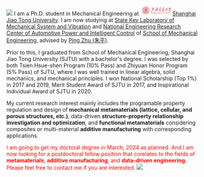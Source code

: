 [![](https://img.shields.io/badge/View_my_CV-blue)](https://claude-xu.github.io/WeiyunXU-acad.github.io/file/CV.pdf) I am a Ph.D. student in Mechanical Engineering at <img src='./images/SJTU.png' style='width: 6em;'>[Shanghai Jiao Tong University](https://www.sjtu.edu.cn/). I am now studying at [State Key Laboratory of Mechanical System and Vibration](https://msv.sjtu.edu.cn/) and [National Engineering Research Center of Automotive Power and Intelligent Control](https://me.sjtu.edu.cn/zdsys/2463.html) of [School of Mechanical Engineering](https://me.sjtu.edu.cn/), advised by [Ping Zhu (朱平)](https://me.sjtu.edu.cn/teacher_directory1/zhuping.html). 

Prior to this, I graduated from School of Mechanical Engineering, Shanghai Jiao Tong University (SJTU) with a bachelor's degree. I was selected by both Tsien Hsue-shen Program (10% Pass) and Zhiyuan Honor Program (5% Pass) of SJTU, where I was well trained in linear algebra, solid mechanics, and mechanical principles. I won National Scholarship (Top 1%) in 2017 and 2019, Merit Student Award of SJTU in 2017, and Inspirational Individual Award of SJTU in 2020.

My current research interest mainly includes the programable property regulation and design of  **mechanical metamaterials (lattice, cellular, and porous structures, etc.)**, data-driven **structure-property relationship investigation and optimization**, and **functional metamaterials** considering composites or multi-material **additive manufacturing** with corresponding applications.

<span style="color:red">I am going to get my doctoral degree in March, 2024 as planned. And I am now looking for a postdoctoral fellow position that corelates to the fields of **metamaterials**, **additive manufacturing**, and **data-driven engineering**. Please feel free to contact me if you are interested.</span> [![](https://img.shields.io/badge/email-red)](mailto:xuweiyunmachinery@sjtu.edu.cn)

